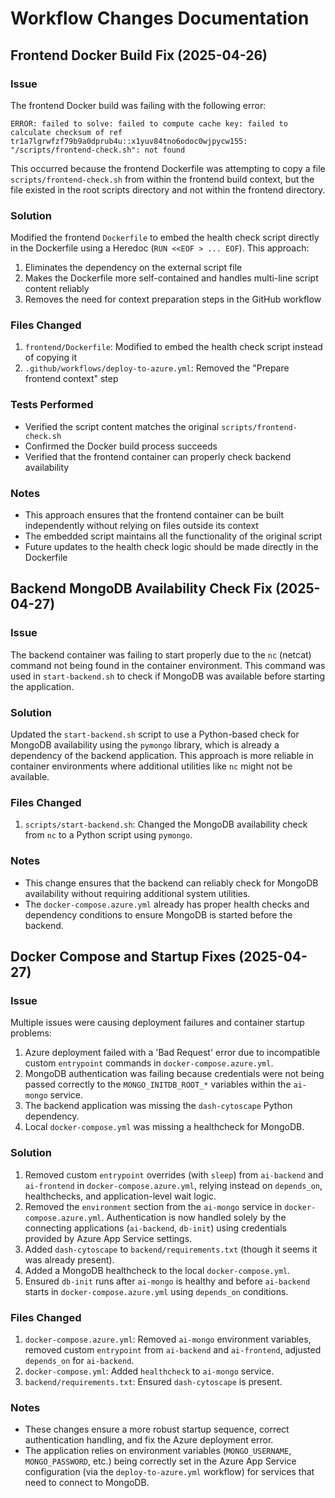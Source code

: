 # Workflow Changes Documentation

## Frontend Docker Build Fix (2025-04-26)

### Issue
The frontend Docker build was failing with the following error:
```
ERROR: failed to solve: failed to compute cache key: failed to calculate checksum of ref tr1a7lgrwfzf79b9a0dprub4u::x1yuv84tno6odoc0wjpycw155: "/scripts/frontend-check.sh": not found
```

This occurred because the frontend Dockerfile was attempting to copy a file `scripts/frontend-check.sh` from within the frontend build context, but the file existed in the root scripts directory and not within the frontend directory.

### Solution
Modified the frontend `Dockerfile` to embed the health check script directly in the Dockerfile using a Heredoc (`RUN <<EOF > ... EOF`). This approach:

1. Eliminates the dependency on the external script file
2. Makes the Dockerfile more self-contained and handles multi-line script content reliably
3. Removes the need for context preparation steps in the GitHub workflow

### Files Changed
1. `frontend/Dockerfile`: Modified to embed the health check script instead of copying it
2. `.github/workflows/deploy-to-azure.yml`: Removed the "Prepare frontend context" step

### Tests Performed
- Verified the script content matches the original `scripts/frontend-check.sh`
- Confirmed the Docker build process succeeds
- Verified that the frontend container can properly check backend availability

### Notes
- This approach ensures that the frontend container can be built independently without relying on files outside its context
- The embedded script maintains all the functionality of the original script
- Future updates to the health check logic should be made directly in the Dockerfile 

## Backend MongoDB Availability Check Fix (2025-04-27)

### Issue
The backend container was failing to start properly due to the `nc` (netcat) command not being found in the container environment. This command was used in `start-backend.sh` to check if MongoDB was available before starting the application.

### Solution
Updated the `start-backend.sh` script to use a Python-based check for MongoDB availability using the `pymongo` library, which is already a dependency of the backend application. This approach is more reliable in container environments where additional utilities like `nc` might not be available.

### Files Changed
1. `scripts/start-backend.sh`: Changed the MongoDB availability check from `nc` to a Python script using `pymongo`.

### Notes
- This change ensures that the backend can reliably check for MongoDB availability without requiring additional system utilities.
- The `docker-compose.azure.yml` already has proper health checks and dependency conditions to ensure MongoDB is started before the backend. 

## Docker Compose and Startup Fixes (2025-04-27)

### Issue
Multiple issues were causing deployment failures and container startup problems:
1.  Azure deployment failed with a 'Bad Request' error due to incompatible custom `entrypoint` commands in `docker-compose.azure.yml`.
2.  MongoDB authentication was failing because credentials were not being passed correctly to the `MONGO_INITDB_ROOT_*` variables within the `ai-mongo` service.
3.  The backend application was missing the `dash-cytoscape` Python dependency.
4.  Local `docker-compose.yml` was missing a healthcheck for MongoDB.

### Solution
1.  Removed custom `entrypoint` overrides (with `sleep`) from `ai-backend` and `ai-frontend` in `docker-compose.azure.yml`, relying instead on `depends_on`, healthchecks, and application-level wait logic.
2.  Removed the `environment` section from the `ai-mongo` service in `docker-compose.azure.yml`. Authentication is now handled solely by the connecting applications (`ai-backend`, `db-init`) using credentials provided by Azure App Service settings.
3.  Added `dash-cytoscape` to `backend/requirements.txt` (though it seems it was already present).
4.  Added a MongoDB healthcheck to the local `docker-compose.yml`.
5.  Ensured `db-init` runs after `ai-mongo` is healthy and before `ai-backend` starts in `docker-compose.azure.yml` using `depends_on` conditions.

### Files Changed
1.  `docker-compose.azure.yml`: Removed `ai-mongo` environment variables, removed custom `entrypoint` from `ai-backend` and `ai-frontend`, adjusted `depends_on` for `ai-backend`.
2.  `docker-compose.yml`: Added `healthcheck` to `ai-mongo` service.
3.  `backend/requirements.txt`: Ensured `dash-cytoscape` is present.

### Notes
- These changes ensure a more robust startup sequence, correct authentication handling, and fix the Azure deployment error.
- The application relies on environment variables (`MONGO_USERNAME`, `MONGO_PASSWORD`, etc.) being correctly set in the Azure App Service configuration (via the `deploy-to-azure.yml` workflow) for services that need to connect to MongoDB. 